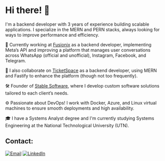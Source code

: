 # Hi there! 👋  

I'm a backend developer with 3 years of experience building scalable applications. I specialize in the MERN and PERN stacks, always looking for ways to improve performance and efficiency.  

💼 Currently working at [Fusionix](https://www.fusionix.net/) as a backend developer, implementing Meta’s API and improving a platform that manages user conversations across WhatsApp (official and unofficial), Instagram, Facebook, and Telegram.  

🚀 I also collaborate on [TicketSpace](https://ticketspace.com.ar/) as a backend developer, using MERN and Fastify to enhance the platform (though not too frequently).  

🛠️ Founder of [Stable Software](https://stable.com.ar/), where I develop custom software solutions tailored to each client’s needs.  

⚙️ Passionate about DevOps! I work with Docker, Azure, and Linux virtual machines to ensure smooth deployments and high availability.  

🎓 I have a Systems Analyst degree and I'm currently studying Systems Engineering at the National Technological University (UTN).  


## Contact:
[![Email](https://img.shields.io/badge/valentinolopezbruno@gmail.com-email_-D14836?style=for-the-badge&logo=gmail&logoColor=white&labelColor=101010)](valentinolopezbruno@gmail.com)
[![LinkedIn](https://img.shields.io/badge/LinkedIn-Valentino_Lopez-0077B5?style=for-the-badge&logo=linkedin&logoColor=white&labelColor=101010)](https://www.linkedin.com/in/valentinolopezbruno/)

